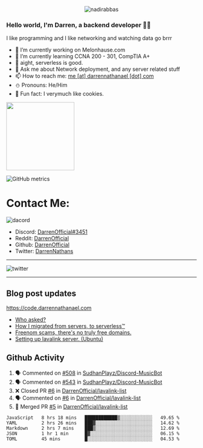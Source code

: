 <p align="center"> <img src="https://komarev.com/ghpvc/?username=DarrenOfficial&label=Profile%20views&color=0e75b6&style=flat" alt="nadirabbas" /> </p>

### Hello world, I'm Darren, a backend developer 👨‍💻
I like programming and I like networking and watching data go brrr



- 🔭 I’m currently working on Melonhause.com 
- 🌴 I’m currently learning CCNA 200 - 301, CompTIA A+ 
- 🚀 aight, serverless is good.
- 💬 Ask me about Network deployment, and any server related stuff 
- 📫 How to reach me: [me [at] darrennathanael [dot] com](mailto:me@darrennathanael.com) 
- ⛄️ Pronouns: He/Him 
- 🍪 Fun fact: I verymuch like cookies. 



<img float="center" height="180em" src="https://github-readme-stats.vercel.app/api?hide_border=true&username=DarrenOfficial&show_icons=true&count_private=true&bg_color=00000000&title_color=7F7F7F&icon_color=7F7F7F&text_color=7F7F7F" />


![GitHub metrics](https://metrics.lecoq.io/DarrenOfficial)  


# Contact Me:

![dacord](https://discord.c99.nl/widget/theme-1/508296903960821771.png)

- Discord: [DarrenOfficial#3451](https://discord.com/users/508296903960821771)
- Reddit: [DarrenOfficial](https://reddit.com/u/DarrenOfficiallol)
- Github: [DarrenOfficial](https://github.com/DarrenOfficial)
- Twitter: [DarrenNathans](https://twitter.com/DarrenNathans)


---

<img alt="twitter" src="https://github-readme-twitter.gazf.vercel.app/api?id=DarrenNathans&layout=wide" />


---

## Blog post updates
https://code.darrennathanael.com
<!-- BLOG-POST-LIST:START -->
- [Who asked?](https://code.darrennathanael.com/who-asked)
- [How I migrated from servers, to serverless™](https://code.darrennathanael.com/how-i-migrated-from-servers-to-serverlesstm)
- [Freenom scams, there's no truly free domains.](https://code.darrennathanael.com/freenom-scams-theres-no-truly-free-domains)
- [Setting up lavalink server. (Ubuntu)](https://code.darrennathanael.com/setting-up-lavalink-server-ubuntu)
<!-- BLOG-POST-LIST:END -->


## Github Activity
<!--START_SECTION:activity-->
1. 🗣 Commented on [#508](https://github.com/SudhanPlayz/Discord-MusicBot/issues/508) in [SudhanPlayz/Discord-MusicBot](https://github.com/SudhanPlayz/Discord-MusicBot)
2. 🗣 Commented on [#543](https://github.com/SudhanPlayz/Discord-MusicBot/issues/543) in [SudhanPlayz/Discord-MusicBot](https://github.com/SudhanPlayz/Discord-MusicBot)
3. ❌ Closed PR [#6](https://github.com/DarrenOfficial/lavalink-list/pull/6) in [DarrenOfficial/lavalink-list](https://github.com/DarrenOfficial/lavalink-list)
4. 🗣 Commented on [#6](https://github.com/DarrenOfficial/lavalink-list/issues/6) in [DarrenOfficial/lavalink-list](https://github.com/DarrenOfficial/lavalink-list)
5. 🎉 Merged PR [#5](https://github.com/DarrenOfficial/lavalink-list/pull/5) in [DarrenOfficial/lavalink-list](https://github.com/DarrenOfficial/lavalink-list)
<!--END_SECTION:activity-->


<!--START_SECTION:waka-->
```text
JavaScript   8 hrs 18 mins   ████████████▒░░░░░░░░░░░░   49.65 % 
YAML         2 hrs 26 mins   ███▓░░░░░░░░░░░░░░░░░░░░░   14.62 % 
Markdown     2 hrs 7 mins    ███▒░░░░░░░░░░░░░░░░░░░░░   12.69 % 
JSON         1 hr 1 min      █▓░░░░░░░░░░░░░░░░░░░░░░░   06.15 % 
TOML         45 mins         █░░░░░░░░░░░░░░░░░░░░░░░░   04.53 % 
```
<!--END_SECTION:waka-->
